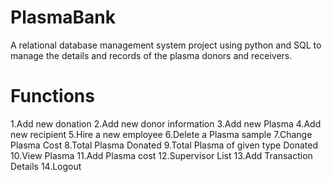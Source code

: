 # PlasmaBank
A relational database management system project using python and SQL to manage the details and records of the plasma donors and receivers.
# Functions

1.Add new donation
2.Add new donor information
3.Add new Plasma
4.Add new recipient
5.Hire a new employee
6.Delete a Plasma sample
7.Change Plasma Cost
8.Total Plasma Donated
9.Total Plasma of given type Donated
10.View Plasma
11.Add Plasma cost
12.Supervisor List
13.Add Transaction Details
14.Logout
